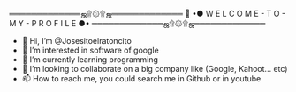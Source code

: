   ═════════════ஜ۩۞۩ஜ═════════════
᲼ •● W E L C O M E - T O - M Y - P R O F I L E ●•
  ═════════════ஜ۩۞۩ஜ═════════════




- 👋 Hi, I’m @Josesitoelratoncito
- 👀 I’m interested in software of google
- 🌱 I’m currently learning programming
- 💞️ I’m looking to collaborate on a big company like (Google, Kahoot... etc) 
- 📫 How to reach me, you could search me in Github or in youtube 

<!---
Josesitoelratoncito/Josesitoelratoncito is a ✨ special ✨ repository because its `README.md` (this file) appears on your GitHub profile.
You can click the Preview link to take a look at your changes.
--->
